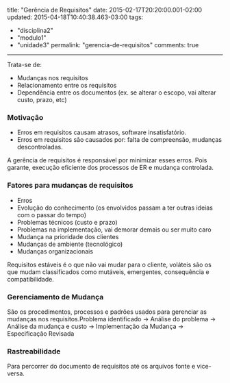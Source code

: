 title: "Gerência de Requisitos"
date: 2015-02-17T20:20:00.001-02:00
updated: 2015-04-18T10:40:38.463-03:00
tags: 
- "disciplina2"
- "modulo1"
- "unidade3"
permalink: "gerencia-de-requisitos"
comments: true
---

Trata-se de:  

*   <span style="font-weight: normal;">Mudanças nos </span>requisitos
*   <span style="font-weight: normal;">Relacionamento entre os requisitos</span>
*   <span style="font-weight: normal;">Dependência entre os documentos (ex. se alterar o escopo, vai alterar custo, prazo, etc)</span>

### Motivação

*   Erros em requisitos causam atrasos, software insatisfatório. 
*   Erros em requisitos são causados por: falta de compreensão, mudanças descontroladas.

A gerência de requisitos é responsável por minimizar esses erros. Pois garante, execução eficiente dos processos de ER e mudança controlada.  

### Fatores para mudanças de requisitos

*   Erros 
*   Evolução do conhecimento (os envolvidos passam a ter outras ideias com o passar do tempo)
*   Problemas técnicos (custo e prazo)
*   Problemas na implementação, vai demorar demais ou ser muito caro
*   Mudança na prioridade dos clientes
*   Mudanças de ambiente (tecnológico)
*   Mudanças organizacionais

Requisitos estáveis é o que não vai mudar para o cliente, voláteis são os que mudam classificados como mutáveis, emergentes, consequência e compatibilidade.

### Gerenciamento de Mudança

São os procedimentos, processos e padrões usados para gerenciar as mudanças nos requisitos.Problema identificado -> Análise do problema -> Análise da mudança e custo -> Implementação da Mudança -> Especificação Revisada  

### Rastreabilidade

Para percorrer do documento de requisitos até os arquivos fonte e vice-versa.
